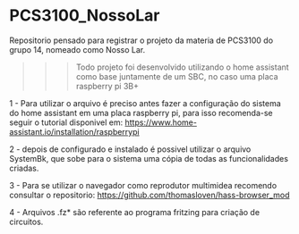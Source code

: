 # PCS3100_NossoLar
Repositorio pensado para registrar o projeto da materia de PCS3100 do grupo 14, nomeado como Nosso Lar.

>>> Todo projeto foi desenvolvido utilizando o home assistant como base juntamente de um SBC, no caso uma placa raspberry pi 3B+

1 - Para utilizar o arquivo é preciso antes fazer a configuração do sistema do home assistant em uma placa raspberry pi, para isso recomenda-se seguir o tutorial disponivel em: https://www.home-assistant.io/installation/raspberrypi

2 - depois de configurado e instalado é possivel utilizar o arquivo SystemBk, que sobe para o sistema uma cópia de todas as funcionalidades criadas. 

3 - Para se utilizar o navegador como reprodutor multimidea recomendo consultar o repositorio: https://github.com/thomasloven/hass-browser_mod

4 - Arquivos .fz* são referente ao programa fritzing para criação de circuitos.
